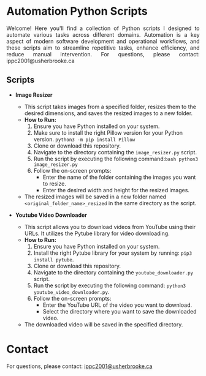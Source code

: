 # Automation Python Scripts

<p align="justify">
Welcome! Here you'll find a collection of Python scripts I designed to automate various tasks across different domains. Automation is a key aspect of modern software development and operational workflows, and these scripts aim to streamline repetitive tasks, enhance efficiency, and reduce manual intervention. For questions, please contact: ippc2001@usherbrooke.ca
</p>


## Scripts

- **Image Resizer**
    - This script takes images from a specified folder, resizes them to the desired dimensions, and saves the resized images to a new folder.
    - **How to Run:**
        1. Ensure you have Python installed on your system.
        2. Make sure to install the right Pillow version for your Python version. ```python3 -m pip install Pillow```
        3. Clone or download this repository.
        4. Navigate to the directory containing the `image_resizer.py` script.
        5. Run the script by executing the following command:```bash python3 image_resizer.py```
        6. Follow the on-screen prompts:
            - Enter the name of the folder containing the images you want to resize.
            - Enter the desired width and height for the resized images.
    - The resized images will be saved in a new folder named `<original_folder_name>_resized` in the same directory as the script.
 
- **Youtube Video Downloader**
    - This script allows you to download videos from YouTube using their URLs. It utilizes the Pytube library for video downloading.
    - **How to Run:**
        1. Ensure you have Python installed on your system.
        2. Install the right Pytube library for your system by running: ```pip3 install pytube```.
        3. Clone or download this repository.
        4. Navigate to the directory containing the `youtube_downloader.py` script.
        5. Run the script by executing the following command: ```python3 youtube_video_downloader.py```.
        6. Follow the on-screen prompts:
            - Enter the YouTube URL of the video you want to download.
            - Select the directory where you want to save the downloaded video.
    - The downloaded video will be saved in the specified directory.

  
# Contact

For questions, please contact: ippc2001@usherbrooke.ca
